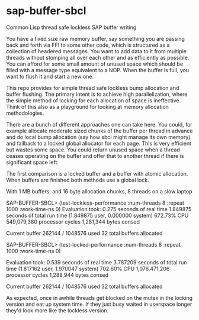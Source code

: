 # sap-buffer-sbcl
Common Lisp thread safe lockless SAP buffer writing

You have a fixed size raw memory buffer, say something you are passing back and forth via FFI to some other code, which is structured as a collection of headered messages.  You want to add data to it from multiple threads without stomping all over each other and as efficiently as possible.  You can afford for some small amount of unused space which should be filled with a message type equivalent to a NOP.  When the buffer is full, you want to flush it and start a new one.

This repo provides for simple thread safe lockless bump allocation and buffer flushing.  The primary intent is to achieve high parallelization, where the simple method of locking for each allocation of space is ineffective.  Think of this also as a playground for looking at memory allocation methodologies.

There are a bunch of different approaches one can take here.  You could, for example allocate moderate sized chunks of the buffer per thread in advance and do local bump allocation (say how sbcl might manage its own memory) and fallback to a locked global allocator for each page.  This is very efficient but wastes some space.  You could return unused space when a thread ceases operating on the buffer and offer that to another thread if there is significant space left.

The first comparison is a locked buffer and a buffer with atomic allocation.  When buffers are finished both methods use a global lock.

With 1 MB buffers, and 16 byte allocation chunks, 8 threads on a slow laptop

SAP-BUFFER-SBCL> (test-lockless-performance :num-threads 8 :repeat 1000 :work-time-ns 0)
Evaluation took:
  0.275 seconds of real time
  1.849875 seconds of total run time (1.849875 user, 0.000000 system)
  672.73% CPU
  549,079,380 processor cycles
  1,281,344 bytes consed
  
Current buffer 262144 / 1048576 used
32 total buffers allocated

SAP-BUFFER-SBCL> (test-locked-performance :num-threads 8 :repeat 1000 :work-time-ns 0)

Evaluation took:
  0.539 seconds of real time
  3.787209 seconds of total run time (1.817162 user, 1.970047 system)
  702.60% CPU
  1,076,471,206 processor cycles
  1,288,944 bytes consed
  
Current buffer 262144 / 1048576 used
32 total buffers allocated

As expected, once in awhile threads get blocked on the mutex in the locking version and eat up system time.  If they just busy waited in
userspace longer they'd look more like the lockless version.

